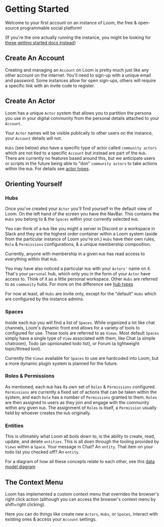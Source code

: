 # Getting Started

Welcome to your first account on an instance of Loom, the free & open-source programmable social platform!

(If you're the one actually running the instance, you might be looking for [these getting started docs instead](../operators/getting_started.md))

## Create An Account
Creating and managing an `Account` on Loom is pretty much just like any other account on the internet. You'll need to sign-up with a unique email and password. Some instances allow for open sign-ups, others will require a specific link with an invite code to register.

## Create An Actor
Loom has a unique `Actor` system that allows you to partition the persona you use in your digital community from the personal details attached to your `Account`.

Your `Actor` names will be visible publically to other users on the instance, your `Account` details will not.

`Hubs` (see below) also have a specific type of actor called `community actors` which are not tied to a specific `Account` but instead are part of the `Hub`. There are currently no features based around this, but we anticipate users or scripts in the future being able to "don" `community actors` to take actions within the `Hub`. For details see [actor types](./actor_types.md).

## Orienting Yourself
### Hubs
Once you've created your `Actor` you'll find yourself in the default view of Loom. On the left hand of the screen you have the NavBar. This contains the `Hubs` you belong to & the `Spaces` within your currently selected `Hub`.

You can think of a `Hub` like you might a server in Discord or a workspace in Slack and they are the highest order container within a Loom system (aside from the particular instance of Loom you're on.) `Hubs` have their own rules, `Role` & `Permissions` configurations, & a unique membership composition.

Currently, anyone with membership in a given `Hub` has read access to everything within that `Hub`.

You may have also noticed a particular `Hub` with your `Actors'` name on it. That's your `personal` hub, which only you in the form of your `Actor` have access to. Think of it as a little personal workspace. Other `Hubs` are referred to as `community` hubs. For more on the difference see [hub types](./hub_types.md)

For now at least, all `Hubs` are invite only, except for the "default" `Hubs` which are configured by the instance admins.

### Spaces
Inside each `Hub` you will find a list of `Spaces`. While organized a lot like chat channels, Loom's dynamic front end allows for a variety of tools to configured for use. These tools are referred to as `Views`. Most default `Spaces` simply have a single type of `View` associated with them, like Chat (a simple chatroom), Todo (an opinionated todo list), or Forum (a lightweight topic/thread tool).

Currently the `Views` available for `Spaces` to use are hardcoded into Loom, but a more dynamic plugin system is planned for the future.

### Roles & Permissions
As mentioned, each `Hub` has its own set of `Roles` & `Permissions` configured. `Permissions` are currently a fixed set of actions that can be taken within the system, and each `Role` has a number of `Permissions` granted to them. `Roles` are then assigned to users as they join and engage with the community within any given `Hub`. The assignment of `Roles` is itself, a `Permission` usually held by whoever creates the `Hub` originally.

### Entities
This is ultimately what Loom all boils down to, is the ability to create, read, update, and delete `entities`. This is all doen through the tooling provided by `Views` within a `Space`. Your message in Chat? An `entity`. That item on your todo list you checked off? An `entity`.

For a diagram of how all these concepts relate to each other, see this [data model diagram](./data_model.md)

## The Context Menu
Loom has implemented a custom context menu that overrides the browser's right click action (although you can access the browser's context menu by shift+right clicking).

Here you can do things like create new `Actors`, `Hubs`, or `Spaces`, interact with existing ones & access your `Account` settings.